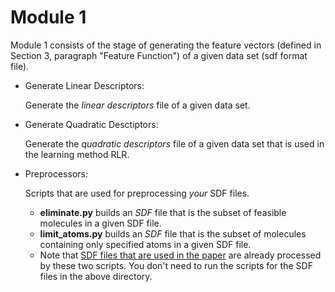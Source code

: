 # Module 1

Module 1 consists of the stage of generating the feature vectors (defined in Section 3, paragraph "Feature Function") of a given data set (sdf format file).

- Generate Linear Descriptors:
  
  Generate the _linear descriptors_ file of a given data set.
  
- Generate Quadratic Desctiptors:
  
  Generate the _quadratic descriptors_ file of a given data set that is used in the learning method RLR.

- Preprocessors:
  
  Scripts that are used for preprocessing _your_ SDF files.
  - **eliminate.py** builds an _SDF_ file that is the subset of feasible molecules in a given SDF file.
  - **limit_atoms.py** builds an _SDF_ file that is the subset of molecules containing only specified atoms in a given SDF file. 
  - Note that [SDF files that are used in the paper](../instances_for_paper) are already processed by these two scripts. You don't need to run the scripts for the SDF files in the above directory. 
